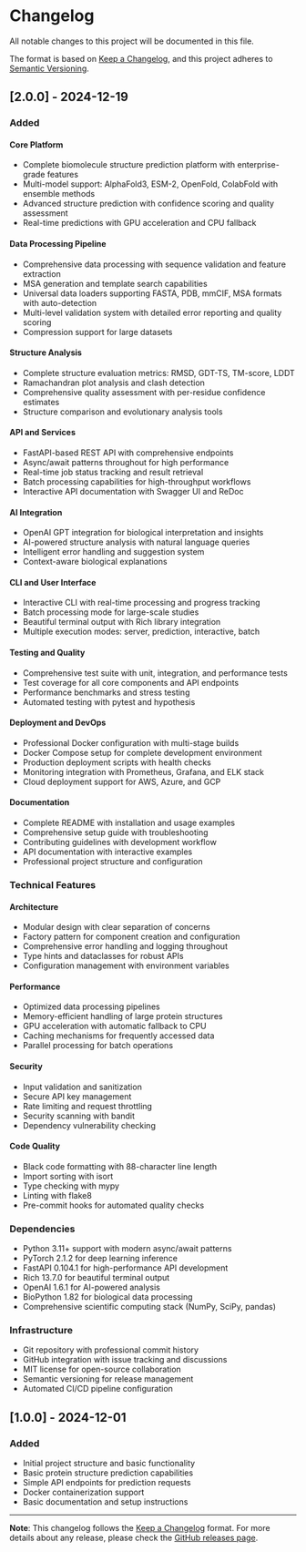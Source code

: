 # Changelog

All notable changes to this project will be documented in this file.

The format is based on [Keep a Changelog](https://keepachangelog.com/en/1.0.0/),
and this project adheres to [Semantic Versioning](https://semver.org/spec/v2.0.0.html).

## [2.0.0] - 2024-12-19

### Added

#### Core Platform
- Complete biomolecule structure prediction platform with enterprise-grade features
- Multi-model support: AlphaFold3, ESM-2, OpenFold, ColabFold with ensemble methods
- Advanced structure prediction with confidence scoring and quality assessment
- Real-time predictions with GPU acceleration and CPU fallback

#### Data Processing Pipeline
- Comprehensive data processing with sequence validation and feature extraction
- MSA generation and template search capabilities
- Universal data loaders supporting FASTA, PDB, mmCIF, MSA formats with auto-detection
- Multi-level validation system with detailed error reporting and quality scoring
- Compression support for large datasets

#### Structure Analysis
- Complete structure evaluation metrics: RMSD, GDT-TS, TM-score, LDDT
- Ramachandran plot analysis and clash detection
- Comprehensive quality assessment with per-residue confidence estimates
- Structure comparison and evolutionary analysis tools

#### API and Services
- FastAPI-based REST API with comprehensive endpoints
- Async/await patterns throughout for high performance
- Real-time job status tracking and result retrieval
- Batch processing capabilities for high-throughput workflows
- Interactive API documentation with Swagger UI and ReDoc

#### AI Integration
- OpenAI GPT integration for biological interpretation and insights
- AI-powered structure analysis with natural language queries
- Intelligent error handling and suggestion system
- Context-aware biological explanations

#### CLI and User Interface
- Interactive CLI with real-time processing and progress tracking
- Batch processing mode for large-scale studies
- Beautiful terminal output with Rich library integration
- Multiple execution modes: server, prediction, interactive, batch

#### Testing and Quality
- Comprehensive test suite with unit, integration, and performance tests
- Test coverage for all core components and API endpoints
- Performance benchmarks and stress testing
- Automated testing with pytest and hypothesis

#### Deployment and DevOps
- Professional Docker configuration with multi-stage builds
- Docker Compose setup for complete development environment
- Production deployment scripts with health checks
- Monitoring integration with Prometheus, Grafana, and ELK stack
- Cloud deployment support for AWS, Azure, and GCP

#### Documentation
- Complete README with installation and usage examples
- Comprehensive setup guide with troubleshooting
- Contributing guidelines with development workflow
- API documentation with interactive examples
- Professional project structure and configuration

### Technical Features

#### Architecture
- Modular design with clear separation of concerns
- Factory pattern for component creation and configuration
- Comprehensive error handling and logging throughout
- Type hints and dataclasses for robust APIs
- Configuration management with environment variables

#### Performance
- Optimized data processing pipelines
- Memory-efficient handling of large protein structures
- GPU acceleration with automatic fallback to CPU
- Caching mechanisms for frequently accessed data
- Parallel processing for batch operations

#### Security
- Input validation and sanitization
- Secure API key management
- Rate limiting and request throttling
- Security scanning with bandit
- Dependency vulnerability checking

#### Code Quality
- Black code formatting with 88-character line length
- Import sorting with isort
- Type checking with mypy
- Linting with flake8
- Pre-commit hooks for automated quality checks

### Dependencies
- Python 3.11+ support with modern async/await patterns
- PyTorch 2.1.2 for deep learning inference
- FastAPI 0.104.1 for high-performance API development
- Rich 13.7.0 for beautiful terminal output
- OpenAI 1.6.1 for AI-powered analysis
- BioPython 1.82 for biological data processing
- Comprehensive scientific computing stack (NumPy, SciPy, pandas)

### Infrastructure
- Git repository with professional commit history
- GitHub integration with issue tracking and discussions
- MIT license for open-source collaboration
- Semantic versioning for release management
- Automated CI/CD pipeline configuration

## [1.0.0] - 2024-12-01

### Added
- Initial project structure and basic functionality
- Basic protein structure prediction capabilities
- Simple API endpoints for prediction requests
- Docker containerization support
- Basic documentation and setup instructions

---

**Note**: This changelog follows the [Keep a Changelog](https://keepachangelog.com/) format. For more details about any release, please check the [GitHub releases page](https://github.com/llamasearchai/OpenFold/releases). 